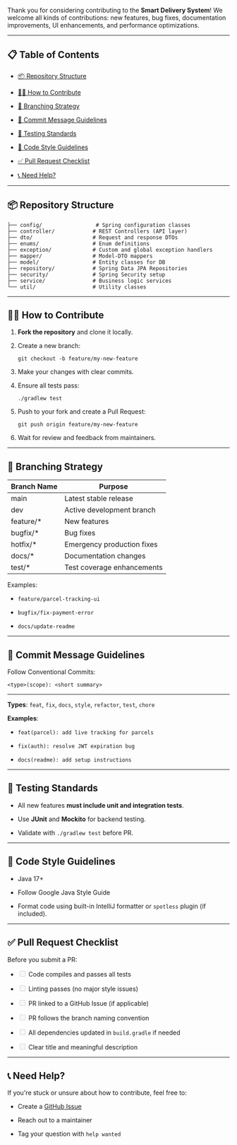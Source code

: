 <p data-start="288" data-end="500" class="">Thank you for considering contributing to the <strong data-start="334" data-end="359">Smart Delivery System</strong>! We welcome all kinds of contributions: new features, bug fixes, documentation improvements, UI enhancements, and performance optimizations.</p>
<hr data-start="502" data-end="505" class="">
<h2 data-start="507" data-end="530" class="">📋 Table of Contents</h2>
<ul data-start="532" data-end="928">
<li data-start="532" data-end="583" class="">
<p data-start="534" data-end="583" class=""><a data-start="534" data-end="583" class="" rel="noopener" href="#-repository-structure">📦 Repository Structure</a></p>
</li>
<li data-start="584" data-end="632" class="">
<p data-start="586" data-end="632" class=""><a data-start="586" data-end="632" class="" rel="noopener" href="#-how-to-contribute">🧑‍🏭 How to Contribute</a></p>
</li>
<li data-start="633" data-end="680" class="">
<p data-start="635" data-end="680" class=""><a data-start="635" data-end="680" class="" rel="noopener" href="#-branching-strategy">🌳 Branching Strategy</a></p>
</li>
<li data-start="681" data-end="742" class="">
<p data-start="683" data-end="742" class=""><a data-start="683" data-end="742" class="" rel="noopener" href="#-commit-message-guidelines">🎯 Commit Message Guidelines</a></p>
</li>
<li data-start="743" data-end="788" class="">
<p data-start="745" data-end="788" class=""><a data-start="745" data-end="788" class="" rel="noopener" href="#-testing-standards">🧪 Testing Standards</a></p>
</li>
<li data-start="789" data-end="842" class="">
<p data-start="791" data-end="842" class=""><a data-start="791" data-end="842" class="" rel="noopener" href="#-code-style-guidelines">📐 Code Style Guidelines</a></p>
</li>
<li data-start="843" data-end="897" class="">
<p data-start="845" data-end="897" class=""><a data-start="845" data-end="897" class="" rel="noopener" href="#-pull-request-checklist">✅ Pull Request Checklist</a></p>
</li>
<li data-start="898" data-end="928" class="">
<p data-start="900" data-end="928" class=""><a data-start="900" data-end="928" class="" rel="noopener" href="#-need-help">📞 Need Help?</a></p>
</li>
</ul>
<hr data-start="930" data-end="933" class="">
<h2 data-start="935" data-end="961" class="">📦 Repository Structure</h2>
<code class="whitespace-pre!"><span><span>├── config/                 </span><span><span class="hljs-comment"># Spring configuration classes</span></span><span>
├── controller/            </span><span><span class="hljs-comment"># REST Controllers (API layer)</span></span><span>
├── dto/                   </span><span><span class="hljs-comment"># Request and response DTOs</span></span><span>
├── enums/                 </span><span><span class="hljs-comment"># Enum definitions</span></span><span>
├── exception/             </span><span><span class="hljs-comment"># Custom and global exception handlers</span></span><span>
├── mapper/                </span><span><span class="hljs-comment"># Model-DTO mappers</span></span><span>
├── model/                 </span><span><span class="hljs-comment"># Entity classes for DB</span></span><span>
├── repository/            </span><span><span class="hljs-comment"># Spring Data JPA Repositories</span></span><span>
├── security/              </span><span><span class="hljs-comment"># Spring Security setup</span></span><span>
├── service/               </span><span><span class="hljs-comment"># Business logic services</span></span><span>
└── util/                  </span><span><span class="hljs-comment"># Utility classes</span></span><span>
</span></span></code>
<hr data-start="1561" data-end="1564" class="">
<h2 data-start="1566" data-end="1592" class="">🧑‍🏭 How to Contribute</h2>
<ol data-start="1594" data-end="1991">
<li data-start="1594" data-end="1642" class="">
<p data-start="1597" data-end="1642" class=""><strong data-start="1597" data-end="1620">Fork the repository</strong> and clone it locally.</p>
</li>
<li data-start="1643" data-end="1728" class="">
<p data-start="1646" data-end="1668" class="">Create a new branch:</p>
<code class="whitespace-pre! language-"><span><span>git checkout -b feature/my-new-feature
</span></span></code>
</li>
<li data-start="1729" data-end="1769" class="">
<p data-start="1732" data-end="1769" class="">Make your changes with clear commits.</p>
</li>
<li data-start="1770" data-end="1833" class="">
<p data-start="1773" data-end="1797" class="">Ensure all tests pass:</p>
<code class="whitespace-pre! language-bash"><span><span>./gradlew </span><span><span class="hljs-built_in">test</span></span><span>
</span></span></code>
</li>
<li data-start="1834" data-end="1941" class="">
<p data-start="1837" data-end="1881" class="">Push to your fork and create a Pull Request:</p>
<code class="whitespace-pre! language-bash"><span><span>git push origin feature/my-new-feature
</span></span></code>
</li>
<li data-start="1942" data-end="1991" class="">
<p data-start="1945" data-end="1991" class="">Wait for review and feedback from maintainers.</p>
</li>
</ol>
<hr data-start="1993" data-end="1996" class="">
<h2 data-start="1998" data-end="2022" class="">🌳 Branching Strategy</h2>


Branch Name | Purpose|
-- | --
main | Latest stable release|
dev | Active development branch|
feature/* | New features|
bugfix/* | Bug fixes|
hotfix/* | Emergency production fixes|
docs/* | Documentation changes|
test/* | Test coverage enhancements|


<p data-start="2556" data-end="2565" class="">Examples:</p>
<ul data-start="2566" data-end="2648">
<li data-start="2566" data-end="2596" class="">
<p data-start="2568" data-end="2596" class=""><code data-start="2568" data-end="2596">feature/parcel-tracking-ui</code></p>
</li>
<li data-start="2597" data-end="2625" class="">
<p data-start="2599" data-end="2625" class=""><code data-start="2599" data-end="2625">bugfix/fix-payment-error</code></p>
</li>
<li data-start="2626" data-end="2648" class="">
<p data-start="2628" data-end="2648" class=""><code data-start="2628" data-end="2648">docs/update-readme</code></p>
</li>
</ul>
<hr data-start="2650" data-end="2653" class="">
<h2 data-start="2655" data-end="2686" class="">🎯 Commit Message Guidelines</h2>
<p data-start="2688" data-end="2766" class="">Follow <a data-start="2695" data-end="2765" rel="noopener" target="_new" class="cursor-pointer">Conventional Commits</a>:</p>
<code class="whitespace-pre!"><span><span><span class="language-xml"><span class="hljs-tag">&lt;<span class="hljs-name">type</span></span></span></span><span>&gt;(scope): </span><span><span class="hljs-tag">&lt;<span class="hljs-name">short</span></span></span><span> </span><span><span class="hljs-attr">summary</span></span><span>&gt;
</span></span></code>

---

<p data-start="2808" data-end="2878" class=""><strong data-start="2808" data-end="2817">Types</strong>: <code data-start="2819" data-end="2825">feat</code>, <code data-start="2827" data-end="2832">fix</code>, <code data-start="2834" data-end="2840">docs</code>, <code data-start="2842" data-end="2849">style</code>, <code data-start="2851" data-end="2861">refactor</code>, <code data-start="2863" data-end="2869">test</code>, <code data-start="2871" data-end="2878">chore</code></p>
<p data-start="2880" data-end="2893" class=""><strong data-start="2880" data-end="2892">Examples</strong>:</p>
<ul data-start="2894" data-end="3024">
<li data-start="2894" data-end="2941" class="">
<p data-start="2896" data-end="2941" class=""><code data-start="2896" data-end="2941">feat(parcel): add live tracking for parcels</code></p>
</li>
<li data-start="2942" data-end="2983" class="">
<p data-start="2944" data-end="2983" class=""><code data-start="2944" data-end="2983">fix(auth): resolve JWT expiration bug</code></p>
</li>
<li data-start="2984" data-end="3024" class="">
<p data-start="2986" data-end="3024" class=""><code data-start="2986" data-end="3024">docs(readme): add setup instructions</code></p>
</li>
</ul>
<hr data-start="3026" data-end="3029" class="">
<h2 data-start="3031" data-end="3054" class="">🧪 Testing Standards</h2>
<ul data-start="3056" data-end="3216">
<li data-start="3056" data-end="3119" class="">
<p data-start="3058" data-end="3119" class="">All new features <strong data-start="3075" data-end="3118">must include unit and integration tests</strong>.</p>
</li>
<li data-start="3120" data-end="3172" class="">
<p data-start="3122" data-end="3172" class="">Use <strong data-start="3126" data-end="3135">JUnit</strong> and <strong data-start="3140" data-end="3151">Mockito</strong> for backend testing.</p>
</li>
<li data-start="3173" data-end="3216" class="">
<p data-start="3175" data-end="3216" class="">Validate with <code data-start="3189" data-end="3205">./gradlew test</code> before PR.</p>
</li>
</ul>
<hr data-start="3218" data-end="3221" class="">
<h2 data-start="3223" data-end="3250" class="">📐 Code Style Guidelines</h2>
<ul data-start="3252" data-end="3433">
<li data-start="3252" data-end="3262" class="">
<p data-start="3254" data-end="3262" class="">Java 17+</p>
</li>
<li data-start="3263" data-end="3349" class="">
<p data-start="3265" data-end="3349" class="">Follow <a data-start="3272" data-end="3349" rel="noopener" target="_new" class="cursor-pointer">Google Java Style Guide</a></p>
</li>
<li data-start="3350" data-end="3433" class="">
<p data-start="3352" data-end="3433" class="">Format code using built-in IntelliJ formatter or <code data-start="3401" data-end="3411">spotless</code> plugin (if included).</p>
</li>
</ul>
<hr data-start="3435" data-end="3438" class="">
<h2 data-start="3440" data-end="3467" class="">✅ Pull Request Checklist</h2>
<p data-start="3469" data-end="3492" class="">Before you submit a PR:</p>
<ul data-start="3494" data-end="3779" class="contains-task-list">
<li data-start="3494" data-end="3534" class="">
<p data-start="3500" data-end="3534" class=""><input disabled="" type="checkbox"> Code compiles and passes all tests</p>
</li>
<li data-start="3535" data-end="3579" class="">
<p data-start="3541" data-end="3579" class=""><input disabled="" type="checkbox"> Linting passes (no major style issues)</p>
</li>
<li data-start="3580" data-end="3629" class="">
<p data-start="3586" data-end="3629" class=""><input disabled="" type="checkbox"> PR linked to a GitHub Issue (if applicable)</p>
</li>
<li data-start="3630" data-end="3675" class="">
<p data-start="3636" data-end="3675" class=""><input disabled="" type="checkbox"> PR follows the branch naming convention</p>
</li>
<li data-start="3676" data-end="3734" class="">
<p data-start="3682" data-end="3734" class=""><input disabled="" type="checkbox"> All dependencies updated in <code data-start="3710" data-end="3724">build.gradle</code> if needed</p>
</li>
<li data-start="3735" data-end="3779" class="">
<p data-start="3741" data-end="3779" class=""><input disabled="" type="checkbox"> Clear title and meaningful description</p>
</li>
</ul>
<hr data-start="3781" data-end="3784" class="">
<h2 data-start="3786" data-end="3802" class="">📞 Need Help?</h2>
<p data-start="3804" data-end="3868" class="">If you're stuck or unsure about how to contribute, feel free to:</p>
<ul data-start="3870" data-end="3999">
<li data-start="3870" data-end="3932" class="">
<p data-start="3872" data-end="3932" class="">Create a <a data-start="3881" data-end="3932" rel="noopener" target="_new" class="" href="https://github.com/Learnathon-By-Geeky-Solutions/byte-breeze/issues">GitHub Issue</a></p>
</li>
<li data-start="3933" data-end="3960" class="">
<p data-start="3935" data-end="3960" class="">Reach out to a maintainer</p>
</li>
<li data-start="3961" data-end="3999" class="">
<p data-start="3963" data-end="3999" class="">Tag your question with <code data-start="3986" data-end="3999">help wanted</code></p></li></ul><!--EndFragment-->
